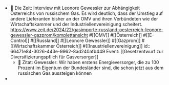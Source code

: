 - 📝 Die Zeit: Interview mit Leonore Gewessler zur Abhängigkeit Österreichs von russischem Gas. Es wird deutlich, dass der Umstieg auf andere Lieferanten bisher an der OMV und ihren Verbündeten wie der Wirtschaftskammer und der Industriellenvereinigung scheitert. https://www.zeit.de/2024/22/gasimporte-russland-oesterreich-leonore-gewessler-gazprom/komplettansicht #[[OMV]] #[[Österreich]] #[[E-Control]]  #[[Russland]] #[[Leonore Gewessler]] #[[Gazprom]] #[[Wirtschaftskammer Österreich]] #[[Insustriellenvereinigung]]
  id:: 66471e84-3026-443e-9962-8ad240afb449
  Event: [[Gesetzentwurf zur Diversifizierungspflich für Gasversorger]]
	- 📌 Zitat: Gewessler: Wir haben erstens Energieversorger, die zu 100 Prozent im Eigentum der Bundesländer sind, die schon jetzt aus dem russischen Gas aussteigen können
-